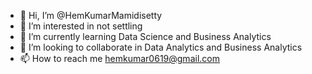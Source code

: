 - 👋 Hi, I’m @HemKumarMamidisetty
- 👀 I’m interested in not settling
- 🌱 I’m currently learning Data Science and Business Analytics
- 💞️ I’m looking to collaborate in Data Analytics and Business Analytics 
- 📫 How to reach me hemkumar0619@gmail.com 

<!---
HemKumarMamidisetty/HemKumarMamidisetty is a ✨ special ✨ repository because its `README.md` (this file) appears on your GitHub profile.
You can click the Preview link to take a look at your changes.
--->
